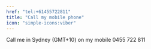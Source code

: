 ```yaml
---
href: "tel:+61455722811"
title: "Call my mobile phone"
icon: "simple-icons:viber"
---
```


Call me in Sydney (GMT+10) on my mobile 0455 722 811